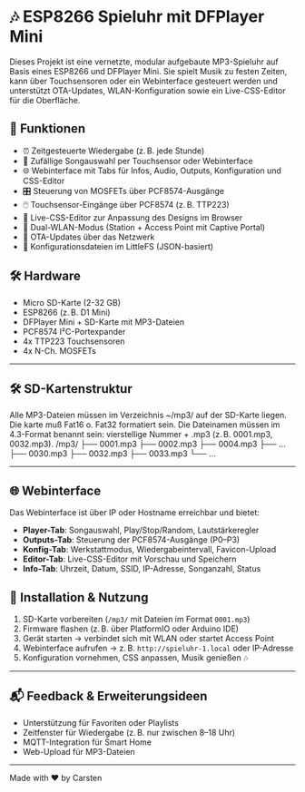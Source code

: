 # 🎶 ESP8266 Spieluhr mit DFPlayer Mini
Dieses Projekt ist eine vernetzte, modular aufgebaute MP3-Spieluhr auf Basis eines ESP8266 und DFPlayer Mini. Sie spielt Musik zu festen Zeiten, kann über Touchsensoren oder ein Webinterface gesteuert werden und unterstützt OTA-Updates, WLAN-Konfiguration sowie ein Live-CSS-Editor für die Oberfläche.

## 🧰 Funktionen

- ⏰ Zeitgesteuerte Wiedergabe (z. B. jede Stunde)
- 🎵 Zufällige Songauswahl per Touchsensor oder Webinterface
- 🌐 Webinterface mit Tabs für Infos, Audio, Outputs, Konfiguration und CSS-Editor
- 🎛️ Steuerung von MOSFETs über PCF8574-Ausgänge
- 🖱️ Touchsensor-Eingänge über PCF8574 (z. B. TTP223)
- 🎨 Live-CSS-Editor zur Anpassung des Designs im Browser
- 📡 Dual-WLAN-Modus (Station + Access Point mit Captive Portal)
- 🔄 OTA-Updates über das Netzwerk
- 🧠 Konfigurationsdateien im LittleFS (JSON-basiert)

## 🛠️ Hardware
- Micro SD-Karte (2-32 GB)
- ESP8266 (z. B. D1 Mini)
- DFPlayer Mini + SD-Karte mit MP3-Dateien
- PCF8574 I²C-Portexpander
-  4x TTP223 Touchsensoren
-  4x N-Ch. MOSFETs

---
## 🛠️ SD-Kartenstruktur
Alle MP3-Dateien müssen im Verzeichnis ~/mp3/ auf der SD-Karte liegen.
Die karte muß Fat16 o. Fat32 formatiert sein.
Die Dateinamen müssen im 4.3-Format benannt sein: vierstellige Nummer + .mp3 (z. B. 0001.mp3, 0032.mp3).
/mp3/ 
├── 0001.mp3 
├── 0002.mp3 
├── 0004.mp3 
├── ...
├── 0030.mp3 
├── 0032.mp3 
├── 0033.mp3 
└── ...

---
## 🌐 Webinterface

Das Webinterface ist über IP oder Hostname erreichbar und bietet:

- **Player-Tab**: Songauswahl, Play/Stop/Random, Lautstärkeregler
- **Outputs-Tab**: Steuerung der PCF8574-Ausgänge (P0–P3)
- **Konfig-Tab**: Werkstattmodus, Wiedergabeintervall, Favicon-Upload
- **Editor-Tab**: Live-CSS-Editor mit Vorschau und Speichern
- **Info-Tab**: Uhrzeit, Datum, SSID, IP-Adresse, Songanzahl, Status
## 🚀 Installation & Nutzung

1. SD-Karte vorbereiten (`/mp3/` mit Dateien im Format `0001.mp3`)
2. Firmware flashen (z. B. über PlatformIO oder Arduino IDE)
3. Gerät starten → verbindet sich mit WLAN oder startet Access Point
4. Webinterface aufrufen → z. B. `http://spieluhr-1.local` oder IP-Adresse
5. Konfiguration vornehmen, CSS anpassen, Musik genießen 🎶

---
## 📬 Feedback & Erweiterungsideen

- Unterstützung für Favoriten oder Playlists
- Zeitfenster für Wiedergabe (z. B. nur zwischen 8–18 Uhr)
- MQTT-Integration für Smart Home
- Web-Upload für MP3-Dateien

---
Made with ❤️ by Carsten

